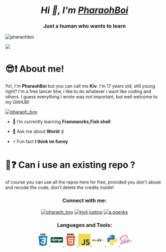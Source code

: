 <h1 align="center"><i>Hi 👋, I'm <a href="https://github.com/PharaohBoi">PharaohBoi</i></a></h1>
<h3 align="center">Just a human who wants to learn</h3>

<p alitn="left"> <img src="https://komarev.com/ghpvc/?username=pharaohboi&label=Profile%20views&color=0e75b6&style=flat" alt="pharaohboi"> </p>

![](https://i.postimg.cc/FHCgyWwJ/Profile-Banner.gif)

<h1 align="left">😎❗ About me!</h1>
<p align="left">Yo!, I'm <strong>PharaohBoi</strong> but you can call me <strong>Kiv</strong>. I'm 17 years old, still young right? I'm a free lancer btw, i like to do whatever i want like coding and others. I guess everything I wrote was not important, but well welcome to my GitHUB!</p>

<p align="left"> <a href="https://twitter.com/pharaoh_boy" target="blank"><img src="https://img.shields.io/twitter/follow/pharaoh_boy?logo=twitter&style=for-the-badge" alt="pharaoh_boy" /></a> </p>

- 🌱 I’m currently learning **Frameworks,Fish shell**

- 💬 Ask me about **World :)**

- ⚡ Fun fact **I think im funny**

<h1 align="left">🤨❓ Can i use an existing repo ?</h1>
<p align="left">of course you can use all the repos here for free, provided you don't abuse and recode the code, don't delete the credits inside!</p>

<h3 align="center">Connect with me:</h3>
<p align="center">
<a href="https://twitter.com/pharaoh_boy" target="blank"><img align="center" src="https://raw.githubusercontent.com/rahuldkjain/github-profile-readme-generator/master/src/images/icons/Social/twitter.svg" alt="pharaoh_boy" height="30" width="40" /></a>
<a href="https://fb.com/kivli justice" target="blank"><img align="center" src="https://raw.githubusercontent.com/rahuldkjain/github-profile-readme-generator/master/src/images/icons/Social/facebook.svg" alt="kivli justice" height="30" width="40" /></a>
<a href="https://instagram.com/a.goenks" target="blank"><img align="center" src="https://raw.githubusercontent.com/rahuldkjain/github-profile-readme-generator/master/src/images/icons/Social/instagram.svg" alt="a.goenks" height="30" width="40" /></a>
</p>

<h3 align="center">Languages and Tools:</h3>
<p align="center"> <a href="https://www.w3schools.com/css/" target="_blank" rel="noreferrer"> <img src="https://raw.githubusercontent.com/devicons/devicon/master/icons/css3/css3-original-wordmark.svg" alt="css3" width="40" height="40"/> </a> <a href="https://www.djangoproject.com/" target="_blank" rel="noreferrer"> <img src="https://raw.githubusercontent.com/devicons/devicon/master/icons/django/django-original.svg" alt="django" width="40" height="40"/> </a> <a href="https://www.w3.org/html/" target="_blank" rel="noreferrer"> <img src="https://raw.githubusercontent.com/devicons/devicon/master/icons/html5/html5-original-wordmark.svg" alt="html5" width="40" height="40"/> </a> <a href="https://developer.mozilla.org/en-US/docs/Web/JavaScript" target="_blank" rel="noreferrer"> <img src="https://raw.githubusercontent.com/devicons/devicon/master/icons/javascript/javascript-original.svg" alt="javascript" width="40" height="40"/> </a> <a href="https://nodejs.org" target="_blank" rel="noreferrer"> <img src="https://raw.githubusercontent.com/devicons/devicon/master/icons/nodejs/nodejs-original-wordmark.svg" alt="nodejs" width="40" height="40"/> </a> <a href="https://www.python.org" target="_blank" rel="noreferrer"> <img src="https://raw.githubusercontent.com/devicons/devicon/master/icons/python/python-original.svg" alt="python" width="40" height="40"/> </a> <a href="https://sass-lang.com" target="_blank" rel="noreferrer"> <img src="https://raw.githubusercontent.com/devicons/devicon/master/icons/sass/sass-original.svg" alt="sass" width="40" height="40"/> </a> </p>
